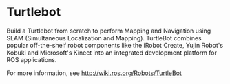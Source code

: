 # Turtlebot

Build a Turtlebot from scratch to perform Mapping and Navigation using SLAM (Simultaneous Localization and Mapping). TurtleBot combines popular off-the-shelf robot components like the iRobot Create, Yujin Robot's Kobuki and Microsoft's Kinect into an integrated development platform for ROS applications. 


For more information, see http://wiki.ros.org/Robots/TurtleBot
